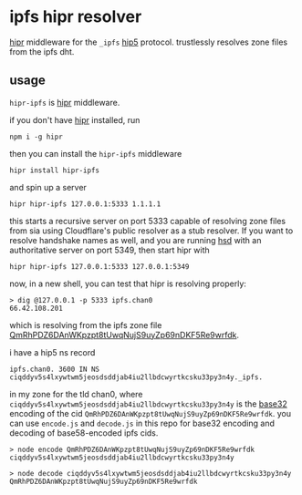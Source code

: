 # ipfs hipr resolver

[hipr](https://github.com/lukeburns/hipr) middleware for the `_ipfs` [hip5](https://github.com/handshake-org/HIPs/blob/master/HIP-0005.md) protocol. trustlessly resolves zone files from the ipfs dht.

## usage

`hipr-ipfs` is [hipr](https://github.com/lukeburns/hipr) middleware. 

if you don't have [hipr](https://github.com/lukeburns/hipr) installed, run
```
npm i -g hipr
```
then you can install the `hipr-ipfs` middleware
```
hipr install hipr-ipfs
```
and spin up a server
```
hipr hipr-ipfs 127.0.0.1:5333 1.1.1.1
```

this starts a recursive server on port 5333 capable of resolving zone files from sia using Cloudflare's public resolver as a stub resolver. If you want to resolve handshake names as well, and you are running [hsd](https://github.com/handshake-org/hsd) with an authoritative server on port 5349, then start hipr with

```
hipr hipr-ipfs 127.0.0.1:5333 127.0.0.1:5349
```

now, in a new shell, you can test that hipr is resolving properly:

```
> dig @127.0.0.1 -p 5333 ipfs.chan0
66.42.108.201
```
which is resolving from the ipfs zone file [QmRhPDZ6DAnWKpzpt8tUwqNujS9uyZp69nDKF5Re9wrfdk](https://cloudflare-ipfs.com/ipfs/QmRhPDZ6DAnWKpzpt8tUwqNujS9uyZp69nDKF5Re9wrfdk).

i have a hip5 ns record 

```
ipfs.chan0. 3600 IN NS ciqddyv5s4lxywtwm5jeosdsddjab4iu2llbdcwyrtkcsku33py3n4y._ipfs.
```

in my zone for the tld chan0, where `ciqddyv5s4lxywtwm5jeosdsddjab4iu2llbdcwyrtkcsku33py3n4y` is the [base32](https://github.com/bcoin-org/bs32) encoding of the cid `QmRhPDZ6DAnWKpzpt8tUwqNujS9uyZp69nDKF5Re9wrfdk`. you can use `encode.js` and `decode.js` in this repo for base32 encoding and decoding of base58-encoded ipfs cids.

```
> node encode QmRhPDZ6DAnWKpzpt8tUwqNujS9uyZp69nDKF5Re9wrfdk
ciqddyv5s4lxywtwm5jeosdsddjab4iu2llbdcwyrtkcsku33py3n4y

> node decode ciqddyv5s4lxywtwm5jeosdsddjab4iu2llbdcwyrtkcsku33py3n4y
QmRhPDZ6DAnWKpzpt8tUwqNujS9uyZp69nDKF5Re9wrfdk
```
